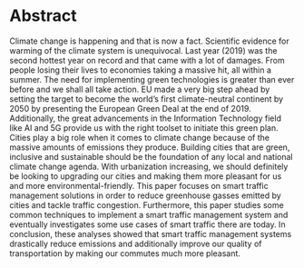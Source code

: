 # Abstract
Climate change is happening and that is now a fact. Scientific evidence for warming of the climate system is unequivocal. Last year (2019) was the second hottest year on record and that came with a lot of damages. From people losing their lives to economies taking a massive hit, all within a summer. The need for implementing green technologies is greater than ever before and we shall all take action. EU made a very big step ahead by setting the target to become the world’s first climate-neutral continent by 2050 by presenting the European Green Deal at the end of 2019. Additionally, the great advancements in the Information Technology field like AI and 5G provide us with the right toolset to initiate this green plan.
Cities play a big role when it comes to climate change because of the massive amounts of emissions they produce. Building cities that are green, inclusive and sustainable should be the foundation of any local and national climate change agenda. With urbanization increasing, we should definitely be looking to upgrading our cities and making them more pleasant for us and more environmental-friendly. This paper focuses on smart traffic management solutions in order to reduce greenhouse gasses emitted by cities and tackle traffic congestion. Furthermore, this paper studies some common techniques to implement a smart traffic management system and eventually investigates some use cases of smart traffic there are today.
In conclusion, these analyses showed that smart traffic management systems drastically reduce emissions and additionally improve our quality of transportation by making our commutes much more pleasant.